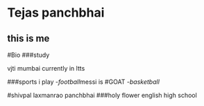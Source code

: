 
# Tejas panchbhai
## this is me

#Bio
###study

vjti mumbai 
currently in ltts

###sports i play
-*football*messi is #GOAT
-*basketball*



#shivpal laxmanrao panchbhai
###holy flower english high school
